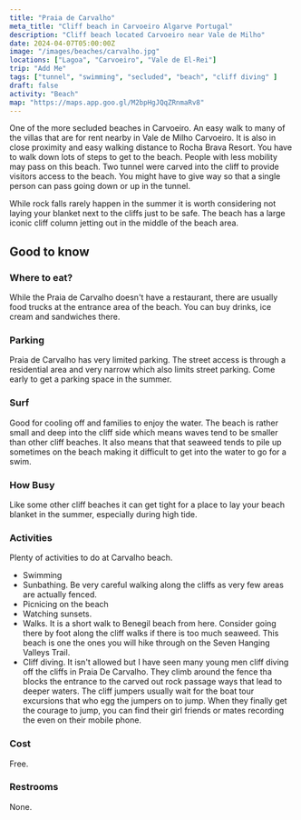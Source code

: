 ```yaml
---
title: "Praia de Carvalho"
meta_title: "Cliff beach in Carvoeiro Algarve Portugal"
description: "Cliff beach located Carvoeiro near Vale de Milho"
date: 2024-04-07T05:00:00Z
image: "/images/beaches/carvalho.jpg"
locations: ["Lagoa", "Carvoeiro", "Vale de El-Rei"]
trip: "Add Me"
tags: ["tunnel", "swimming", "secluded", "beach", "cliff diving" ]
draft: false
activity: "Beach"
map: "https://maps.app.goo.gl/M2bpHgJQqZRnmaRv8"
---
```


One of the more secluded beaches in Carvoeiro.  An easy walk to many of the villas that are for rent nearby in Vale de Milho Carvoeiro.   It is also in close proximity and easy walking distance to Rocha Brava Resort.  You have to walk down lots of steps to get to the beach.  People with less mobility may pass on this beach. Two tunnel were carved into the cliff to provide visitors access to the beach.  You might have to give way so that a single person can pass going down or up in the tunnel.  

While rock falls rarely happen in the summer it is worth considering not laying your blanket next to the cliffs just to be safe.  The beach has a large iconic cliff column jetting out in the middle of the beach area.  


## Good to know

### Where to eat?

While the Praia de Carvalho doesn't have a restaurant, there are usually food trucks at the entrance area of the beach. You can buy drinks, ice cream and sandwiches there.


### Parking

Praia de Carvalho has very limited parking.  The street access is through a residential area and very narrow which also limits street parking.  Come early to get a parking space in the summer.


### Surf

Good for cooling off and families to enjoy the water.   The beach is rather small  and deep into the cliff side which means waves tend to be smaller than other cliff beaches. It also means that that seaweed tends to pile up sometimes on the beach making it difficult to get into the water to go for a swim.


### How Busy

Like some other cliff beaches it can get tight for a place to lay your beach blanket in the summer, especially during high tide.


### Activities

Plenty of activities to do at Carvalho beach.

- Swimming
- Sunbathing. Be very careful walking along the cliffs as very few areas are actually fenced.
- Picnicing on the beach
- Watching sunsets.  
- Walks.  It is a short walk to Benegil beach from here.  Consider going there by foot along the cliff walks if there is too much seaweed.  This beach is one the ones you will hike through on the Seven Hanging Valleys Trail. 
- Cliff diving.   It isn't allowed but I have seen many young men cliff diving off the cliffs in Praia De Carvalho.  They climb around the fence tha blocks the entrance to the carved out rock passage ways that lead to deeper waters.    The cliff jumpers usually wait for the boat tour excursions that who egg the jumpers on to jump.  When they finally get the courage to jump, you can find their girl friends or mates recording the even on their mobile phone. 


### Cost

Free.

### Restrooms

None.